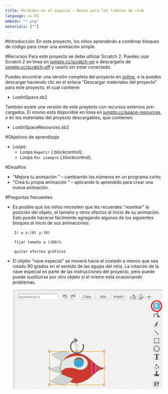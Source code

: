 ```yaml
---
title: Perdidos en el espacio — Notas para los líderes de club
language: es-ES
embeds: "*.png"
materials: [""]
...
```


#Introducción:
En este proyecto, los niños aprenderán a combinar bloques de código para crear una animación simple.

#Recursos
Para este proyecto se debe utilizar Scratch 2. Puedes usar Scratch 2 en línea en [jumpto.cc/scratch-on](http://jumpto.cc/scratch-on) o descargarlo de [jumpto.cc/scratch-off](http://jumpto.cc/scratch-off) y usarlo sin estar conectado.

Puedes encontrar una versión completa del proyecto en <a href="http://scratch.mit.edu/projects/26818098/#editor">online</a>, o la puedes descargar haciendo clic en el enlace “Descargar materiales del proyecto” para este proyecto, el cual contiene:

+ LostInSpace.sb2

También existe una versión de este proyecto con recursos externos pre-cargados. El mismo está disponible en línea en [jumpto.cc/space-resources](http://jumpto.cc/space-resources), o en los materiales del proyecto descargables, que contienen:

+ LostInSpaceResources.sb2 

#Objetivos de aprendizaje
+ Loops:
	+ Loops `Repetir` {.blockcontrol};
	+ Loops `Por siempre` {.blockcontrol}.

#Desafíos
+ "Mejora tu animación " – cambiando los números en un programa corto;
+ "Crea tu propia animación " – aplicando lo aprendido para crear una nueva animación.

#Preguntas frecuentes
+ Es posible que los niños necesiten que les recuerdes “resetear” la posición del objeto, el tamaño y otros efectos al inicio de su animación. Esto puede hacerse fácilmente agregando algunos de los siguientes bloques al inicio de sus animaciones:

```blocks
	Ir a x:(0) y:(0)
```

```blocks
	fijar tamaño a (100)%
```

```blocks
	quitar efectos gráficos
```

+ El objeto “nave especial” se moverá hacia el costado a menos que sea rotado 90 grados en el sentido de las agujas del reloj. La rotación de la nave especial es parte de las instrucciones del proyecto, pero puede puede sustituirse por otro objeto si el mismo está ocasionando problemas.

	![screenshot](space-rotate.png)

